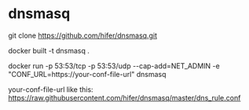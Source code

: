 # dnsmasq

git clone https://github.com/hifer/dnsmasq.git

docker built -t dnsmasq .

docker run -p 53:53/tcp -p 53:53/udp --cap-add=NET_ADMIN -e "CONF_URL=https://your-conf-file-url" dnsmasq

your-conf-file-url like this:
https://raw.githubusercontent.com/hifer/dnsmasq/master/dns_rule.conf
